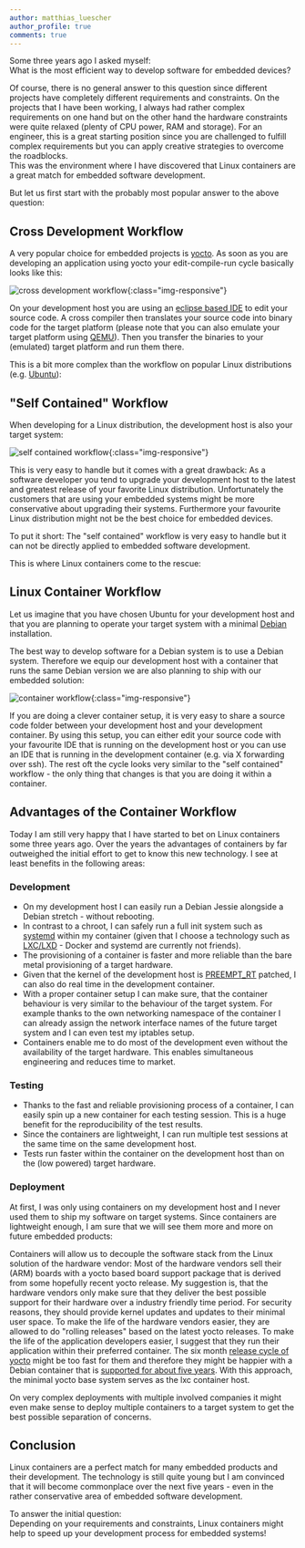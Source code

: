 ```yaml
---
author: matthias_luescher
author_profile: true
comments: true
---
```


Some three years ago I asked myself:  
What is the most efficient way to develop software for embedded devices?

Of course, there is no general answer to this question since different projects have completely
different requirements and constraints. On the projects that I have been working, I always had
rather complex requirements on one hand but on the other hand the hardware constraints were quite
relaxed (plenty of CPU power, RAM and storage). For an engineer, this is a great starting
position since you are challenged to
fulfill complex requirements but you can apply creative strategies to overcome the roadblocks.  
This was the environment where I have discovered that Linux containers are a great match for embedded
software development.

But let us first start with the probably most popular answer to the above question:

## Cross Development Workflow

A very popular choice for embedded projects is [yocto](https://www.yoctoproject.org/). As soon as you
are developing an application using yocto your edit-compile-run cycle basically looks like this: 

![cross development workflow](/assets/images/blog/cross-compilation-cycle.png){:class="img-responsive"}

On your development host you are using an [eclipse based IDE](http://www.eclipse.org/) to edit your
source code. A cross compiler then translates your source code into binary code for the target platform
(please note that you can also emulate your target platform using [QEMU](http://wiki.qemu.org)). Then
you transfer the binaries to your (emulated) target platform and run them there.

This is a bit more complex than the workflow on popular Linux distributions
(e.g. [Ubuntu](https://www.ubuntu.com/)):

## "Self Contained" Workflow

When developing for a Linux distribution, the development host is also your target system:

![self contained workflow](/assets/images/blog/self-contained-cycle.png){:class="img-responsive"}

This is very easy to handle but it comes with a great drawback: As a software developer you tend to
upgrade your development host to the latest and greatest release of your favorite Linux
distribution. Unfortunately the customers that are using your embedded systems might be more conservative
about upgrading their systems. Furthermore your favourite Linux distribution might not be the best choice
for embedded devices.

To put it short: The "self contained" workflow is very easy to handle but it can not be directly applied
to embedded software development.

This is where Linux containers come to the rescue:

## Linux Container Workflow

Let us imagine that you have chosen Ubuntu for your development host and that you are planning to operate
your target system with a minimal [Debian](https://www.debian.org/) installation.

The best way to develop software for a Debian system is to use a Debian system. Therefore we equip our
development host with a container that runs the same Debian version we are also planning to ship with
our embedded solution:

![container workflow](/assets/images/blog/container-cycle.png){:class="img-responsive"}

If you are doing a clever container setup, it is very easy to share a source code folder between your
development host and your development container. By using this setup, you can either edit your source code
with your favourite IDE that is running on the development host or you can use an IDE that is running in
the development container (e.g. via X forwarding over ssh). The rest oft the cycle looks very similar to
the "self contained" workflow - the only thing that changes is that you are doing it within a container.

## Advantages of the Container Workflow

Today I am still very happy that I have started to bet on Linux containers some three years ago. Over the years
the advantages of containers by far outweighed the initial effort to get to know this new technology.
I see at least benefits in the following areas:

### Development

- On my development host I can easily run a Debian Jessie alongside a Debian stretch - without rebooting. 
- In contrast to a chroot, I can safely run a full init system such as [systemd](https://en.wikipedia.org/wiki/Systemd)
within my container (given that I choose a technology such as [LXC/LXD](https://linuxcontainers.org) - Docker and
systemd are currently not friends).
- The provisioning of a container is faster and more reliable than the bare metal provisioning of a target hardware.
- Given that the kernel of the development host is [PREEMPT_RT](https://wiki.linuxfoundation.org/realtime/start)
patched, I can also do real time in the development container.
- With a proper container setup I can make sure, that the container behaviour is very similar to the behaviour 
of the target system. For example thanks to the own networking namespace of the container I can already assign
the network interface names of the future target system and I can even test my iptables setup.
- Containers enable me to do most of the development even without the availability of the target hardware. This
enables simultaneous engineering and reduces time to market.

### Testing

- Thanks to the fast and reliable provisioning process of a container, I can easily spin up a new container
for each testing session. This is a huge benefit for the reproducibility of the test results.
- Since the containers are lightweight, I can run multiple test sessions at the same time on the same development
host.
- Tests run faster within the container on the development host than on the (low powered) target hardware.

### Deployment

At first, I was only using containers on my development host and I never used them to ship my software on
target systems. Since containers are lightweight enough, I am sure that we will see them more and more on future
embedded products:

Containers will allow us to decouple the software stack from the Linux solution of the hardware vendor:
Most of the hardware vendors sell their (ARM) boards with a yocto based board support package that is derived from
some hopefully recent yocto release. My suggestion is,
that the hardware vendors only make sure that they deliver the best possible support for their hardware over a
industry friendly time period. For security reasons, they should provide kernel updates and updates to their
minimal user space. To make the life of the hardware vendors easier, they are allowed to do "rolling releases"
based on the latest yocto releases. To make the life of the application developers easier, I suggest that they run
their application within their preferred container. The six month
[release cycle of yocto](https://wiki.yoctoproject.org/wiki/Releases) might be too fast for them and
therefore they might be happier with a Debian container that is 
[supported for about five years](https://wiki.debian.org/LTS). With this approach, the minimal yocto base system serves
as the lxc container host.
 
On very complex deployments with multiple involved companies it might even make sense to deploy multiple
containers to a target system to get the best possible separation of concerns.

## Conclusion

Linux containers are a perfect match for many embedded products and their development. The technology is still quite
young but I am convinced that it will become commonplace over the next five years - even in the rather
conservative area of embedded software development.

To answer the initial question:  
Depending on your requirements and constraints, Linux containers might help to speed up your development process for
embedded systems!